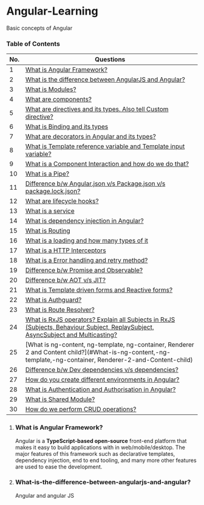 # Angular-Learning
Basic concepts of Angular

### Table of Contents

| No. | Questions |
|---- | ---------
|1 | [What is Angular Framework?](#what-is-angular-framework)|
|2 | [What is the difference between AngularJS and Angular?](#what-is-the-difference-between-angularjs-and-angular)|
|3 | [What is Modules?](#What-is-Modules)|
|4 | [What are components?](#what-are-components)|
|5 | [What are directives and its types. Also tell Custom directive?](#what-are-directives)|
|6 | [What is Binding and its types](#What-is-Binding-and-its-types)|
|7 | [What are decorators in Angular and its types?](#What-are-decorators-in-Angular)|
|8 | [What is Template reference variable and Template input variable?](#What-is-Template-reference-variable-and-Template-input-variable)|
|9 | [What is a Component Interaction and how do we do that?](#what-is-a-Component-Interaction)|
|10| [What is a Pipe?](#what-is-a-pipe)|
|11| [Difference b/w Angular.json v/s Package.json v/s package.lock.json?](#difference-b/w-Angular.json-v/s-Package.json-v/s-package.lock.json)|
|12| [What are lifecycle hooks?](#what-are-lifecycle-hooks)|
|13| [What is a service](#what-is-a-service)|
|14| [What is dependency injection in Angular?](#what-is-dependency-injection-in-angular)|
|15| [What is Routing](#what-is-a-routing)|
|16| [What is a loading and how many types of it](#what-is-a-loading)|
|17| [What is a HTTP Interceptors](#what-is-a-http-interceptors)|
|18| [What is a Error handling and retry method?](#what-is-a-error-handling-and-retry-method)|
|19| [Difference b/w Promise and Observable?](#Difference-b/w-Promise-and-Observable)|
|20| [Difference b/w AOT v/s JIT?](#Difference-b/w-aot-and-jit)|
|21| [What is Template driven forms and Reactive forms?](#what-is-the-purpose-of-ngfor-directive)|
|22| [What is Authguard?](#what-is-authguard)|
|23| [What is Route Resolver?](#what-is-route-resolver)|
|24| [What is RxJS operators? Explain all Subjects in RxJS (Subjects, Behaviour Subject, ReplaySubject, AsyncSubject and Multicasting?](#what-is-RxJS-operators)|
|25| [What is ng-content, ng-template, ng-container, Renderer 2 and Content child?](#What-is-ng-content,-ng-template,-ng-container, Renderer-2-and-Content-child)|
|26| [Difference b/w Dev dependencies v/s dependencies?](#what-Dev-dependencies-v/s-dependencies)|
|27| [How do you create different environments in Angular?](#how-do-you-create-different-environments-in-Angular)|
|28| [What is Authentication and Authorisation in Angular?](#What-is-Authentication-and-Authorisation-in-Angular)|
|29| [What is Shared Module?](#What-is-Shared-Module)
|30| [How do we perform CRUD operations?](#How-do-we-perform-CRUD-operations)|


1. ### What is Angular Framework?

    Angular is a **TypeScript-based open-source** front-end platform that makes it easy to build applications with in web/mobile/desktop. The major features of this framework such as declarative templates, dependency injection, end to end tooling, and many more other features are used to ease the development.
    
2. ### What-is-the-difference-between-angularjs-and-angular?

    Angular and angular JS
